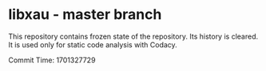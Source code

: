 # libxau - master branch

This repository contains frozen state of the repository.
Its history is cleared. It is used only for static code
analysis with Codacy.

Commit Time: 1701327729